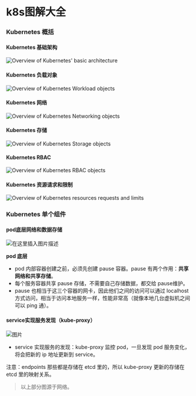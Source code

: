 # k8s图解大全

### Kubernetes 概括

#### Kubernetes 基础架构

![Overview of Kubernetes' basic architecture](https://agou-images.oss-cn-qingdao.aliyuncs.com/others/k8s-architecture.svg)

#### Kubernetes 负载对象

![Overview of Kubernetes Workload objects](https://agou-images.oss-cn-qingdao.aliyuncs.com/others/k8s-workloads-20220509101507789.svg)



#### Kubernetes 网络

![Overview of Kubernetes Networking objects](https://agou-images.oss-cn-qingdao.aliyuncs.com/others/k8s-network.svg)

#### Kubernetes 存储

![Overview of Kubernetes Storage objects](https://agou-images.oss-cn-qingdao.aliyuncs.com/others/k8s-storage.svg)



#### Kubernetes RBAC

![Overview of Kubernetes RBAC objects](https://agou-images.oss-cn-qingdao.aliyuncs.com/others/k8s-rbac-20220509102242675.svg)

#### Kubernetes 资源请求和限制

![Overview of Kubernetes resources requests and limits](https://agou-images.oss-cn-qingdao.aliyuncs.com/others/k8s-resources.svg)

### Kubernetes 单个组件

#### pod底层网络和数据存储

![在这里插入图片描述](https://agou-images.oss-cn-qingdao.aliyuncs.com/others/watermark,type_ZmFuZ3poZW5naGVpdGk,shadow_10,text_aHR0cHM6Ly9ibG9nLmNzZG4ubmV0L3FxXzQzMjgwODE4,size_16,color_FFFFFF,t_70.png)



**pod 底层**

- pod 内部容器创建之前，必须先创建 pause 容器。pause 有两个作用：**共享网络和共享存储**。
- 每个服务容器共享 pause 存储，不需要自己存储数据，都交给 pause维护。
- pause 也相当于这三个容器的网卡，因此他们之间的访问可以通过 localhost 方式访问，相当于访问本地服务一样，性能非常高（就像本地几台虚拟机之间可以 ping 通）。

#### service实现服务发现（kube-proxy）

![图片](https://agou-images.oss-cn-qingdao.aliyuncs.com/others/640-20220509090419888.png)



- service 实现服务的发现：kube-proxy 监控 pod，一旦发现 pod 服务变化，将会把新的 ip 地址更新到 service。

注意：endpoints 那些都是存储在 etcd 里的，所以 kube-proxy 更新的存储在 etcd 里的映射关系。

> 以上部分图源于网络。

